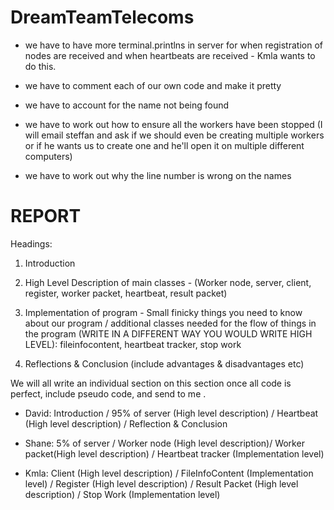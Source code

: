 DreamTeamTelecoms
=================
- we have to have more terminal.printlns in server for when registration of nodes are received and when heartbeats are received - Kmla wants to do this.

- we have to comment each of our own code and make it pretty

- we have to account for the name not being found

- we have to work out how to ensure all the workers have been stopped (I will email steffan and ask if we should even be 
creating multiple workers or if he wants us to create one and he'll open it on multiple different computers)

- we have to work out why the line number is wrong on the names


REPORT
===============
Headings:

1. Introduction

2. High Level Description of main classes - (Worker node, server, client, register, worker packet, heartbeat, result packet)  

3. Implementation of program - Small finicky things you need to know about our program / additional classes needed for the flow of things in the program (WRITE IN A DIFFERENT WAY YOU WOULD WRITE HIGH LEVEL): fileinfocontent, heartbeat tracker, stop work

4. Reflections & Conclusion (include advantages & disadvantages etc)


We will all write an individual section on this section once all code is perfect, include pseudo code, and send to me .
- David: Introduction / 95% of server (High level description) / Heartbeat (High level description) / Reflection & Conclusion

- Shane: 5% of server / Worker node (High level description)/  Worker packet(High level description) / Heartbeat tracker (Implementation level)

- Kmla: Client (High level description) / FileInfoContent (Implementation level) / Register (High level description) / Result Packet (High level description) / Stop Work (Implementation level)

